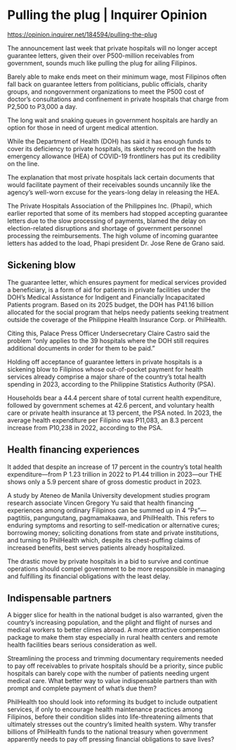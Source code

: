 # Pulling the plug | Inquirer Opinion

https://opinion.inquirer.net/184594/pulling-the-plug



The announcement last week that private hospitals will no longer accept guarantee letters, given their over P500-million receivables from government, sounds much like pulling the plug for ailing Filipinos.

Barely able to make ends meet on their minimum wage, most Filipinos often fall back on guarantee letters from politicians, public officials, charity groups, and nongovernment organizations to meet the P500 cost of doctor’s consultations and confinement in private hospitals that charge from P2,500 to P3,000 a day. 

The long wait and snaking queues in government hospitals are hardly an option for those in need of urgent medical attention.

While the Department of Health (DOH) has said it has enough funds to cover its deficiency to private hospitals, its sketchy record on the health emergency allowance (HEA) of COVID-19 frontliners has put its credibility on the line. 

The explanation that most private hospitals lack certain documents that would facilitate payment of their receivables sounds uncannily like the agency’s well-worn excuse for the years-long delay in releasing the HEA.

The Private Hospitals Association of the Philippines Inc. (Phapi), which earlier reported that some of its members had stopped accepting guarantee letters due to the slow processing of payments, blamed the delay on election-related disruptions and shortage of government personnel processing the reimbursements. The high volume of incoming guarantee letters has added to the load, Phapi president Dr. Jose Rene de Grano said.



##  Sickening blow



The guarantee letter, which ensures payment for medical services provided a beneficiary, is a form of aid for patients in private facilities under the DOH’s Medical Assistance for Indigent and Financially Incapacitated Patients program. Based on its 2025 budget, the DOH has P41.16 billion allocated for the social program that helps needy patients seeking treatment outside the coverage of the Philippine Health Insurance Corp. or PhilHealth.

Citing this, Palace Press Officer Undersecretary Claire Castro said the problem “only applies to the 39 hospitals where the DOH still requires additional documents in order for them to be paid.”

Holding off acceptance of guarantee letters in private hospitals is a sickening blow to Filipinos whose out-of-pocket payment for health services already comprise a major share of the country’s total health spending in 2023, according to the Philippine Statistics Authority (PSA).

Households bear a 44.4 percent share of total current health expenditure, followed by government schemes at 42.6 percent, and voluntary health care or private health insurance at 13 percent, the PSA noted. In 2023, the average health expenditure per Filipino was P11,083, an 8.3 percent increase from P10,238 in 2022, according to the PSA.



##  Health financing experiences



It added that despite an increase of 17 percent in the country’s total health expenditure—from P 1.23 trillion in 2022 to P1.44 trillion in 2023—our THE shows only a 5.9 percent share of gross domestic product in 2023.

A study by Ateneo de Manila University development studies program research associate Vincen Gregory Yu said that health financing experiences among ordinary Filipinos can be summed up in 4 “Ps”—pagtitiis, pangungutang, pagmamakaawa, and PhilHealth. This refers to enduring symptoms and resorting to self-medication or alternative cures; borrowing money; soliciting donations from state and private institutions, and turning to PhilHealth which, despite its chest-puffing claims of increased benefits, best serves patients already hospitalized.

The drastic move by private hospitals in a bid to survive and continue operations should compel government to be more responsible in managing and fulfilling its financial obligations with the least delay. 



##  Indispensable partners



A bigger slice for health in the national budget is also warranted, given the country’s increasing population, and the plight and flight of nurses and medical workers to better climes abroad. A more attractive compensation package to make them stay especially in rural health centers and remote health facilities bears serious consideration as well.

Streamlining the process and trimming documentary requirements needed to pay off receivables to private hospitals should be a priority, since public hospitals can barely cope with the number of patients needing urgent medical care. What better way to value indispensable partners than with prompt and complete payment of what’s due them?

PhilHealth too should look into reforming its budget to include outpatient services, if only to encourage health maintenance practices among Filipinos, before their condition slides into life-threatening ailments that ultimately stresses out the country’s limited health system. Why transfer billions of PhilHealth funds to the national treasury when government apparently needs to pay off pressing financial obligations to save lives?